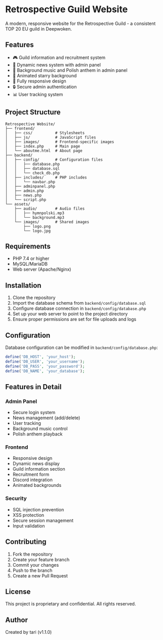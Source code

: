 # Retrospective Guild Website

A modern, responsive website for the Retrospective Guild - a consistent TOP 20 EU guild in Deepwoken.

## Features

- 🎮 Guild information and recruitment system
- 📰 Dynamic news system with admin panel
- 🎵 Background music and Polish anthem in admin panel
- 🌟 Animated starry background
- 📱 Fully responsive design
- 🔒 Secure admin authentication
- 📊 User tracking system

## Project Structure

```
Retrospective Website/
├── frontend/
│   ├── css/          # Stylesheets
│   ├── js/           # JavaScript files
│   ├── images/       # Frontend-specific images
│   ├── index.php     # Main page
│   └── aboutme.html  # About page
├── backend/
│   ├── config/       # Configuration files
│   │   ├── database.php
│   │   ├── database.sql
│   │   └── check_db.php
│   ├── includes/     # PHP includes
│   │   └── navbar.php
│   ├── adminpanel.php
│   ├── admin.php
│   ├── news.php
│   └── script.php
└── assets/
    ├── audio/        # Audio files
    │   ├── hymnpolski.mp3
    │   └── background.mp3
    └── images/       # Shared images
        ├── logo.png
        └── logo.jpg
```

## Requirements

- PHP 7.4 or higher
- MySQL/MariaDB
- Web server (Apache/Nginx)

## Installation

1. Clone the repository
2. Import the database schema from `backend/config/database.sql`
3. Configure database connection in `backend/config/database.php`
4. Set up your web server to point to the project directory
5. Ensure proper permissions are set for file uploads and logs

## Configuration

Database configuration can be modified in `backend/config/database.php`:

```php
define('DB_HOST', 'your_host');
define('DB_USER', 'your_username');
define('DB_PASS', 'your_password');
define('DB_NAME', 'your_database');
```

## Features in Detail

### Admin Panel
- Secure login system
- News management (add/delete)
- User tracking
- Background music control
- Polish anthem playback

### Frontend
- Responsive design
- Dynamic news display
- Guild information section
- Recruitment form
- Discord integration
- Animated backgrounds

### Security
- SQL injection prevention
- XSS protection
- Secure session management
- Input validation

## Contributing

1. Fork the repository
2. Create your feature branch
3. Commit your changes
4. Push to the branch
5. Create a new Pull Request

## License

This project is proprietary and confidential. All rights reserved.

## Author

Created by tari (v1.1.0) 